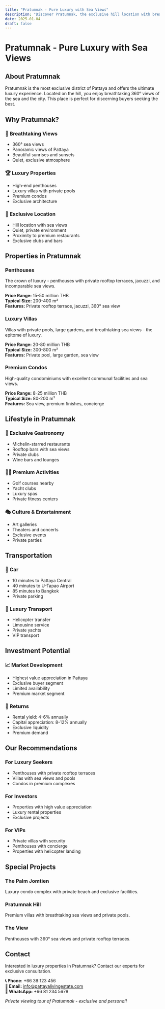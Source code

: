 ```yaml
---
title: "Pratumnak - Pure Luxury with Sea Views"
description: "Discover Pratumnak, the exclusive hill location with breathtaking sea views and luxurious properties"
date: 2025-01-04
draft: false
---
```


# Pratumnak - Pure Luxury with Sea Views

## About Pratumnak

Pratumnak is the most exclusive district of Pattaya and offers the ultimate luxury experience. Located on the hill, you enjoy breathtaking 360° views of the sea and the city. This place is perfect for discerning buyers seeking the best.

## Why Pratumnak?

### 🌅 **Breathtaking Views**
- 360° sea views
- Panoramic views of Pattaya
- Beautiful sunrises and sunsets
- Quiet, exclusive atmosphere

### 🏆 **Luxury Properties**
- High-end penthouses
- Luxury villas with private pools
- Premium condos
- Exclusive architecture

### 🎯 **Exclusive Location**
- Hill location with sea views
- Quiet, private environment
- Proximity to premium restaurants
- Exclusive clubs and bars

## Properties in Pratumnak

### Penthouses
The crown of luxury - penthouses with private rooftop terraces, jacuzzi, and incomparable sea views.

**Price Range:** 15-50 million THB  
**Typical Size:** 200-400 m²  
**Features:** Private rooftop terrace, jacuzzi, 360° sea view

### Luxury Villas
Villas with private pools, large gardens, and breathtaking sea views - the epitome of luxury.

**Price Range:** 20-80 million THB  
**Typical Size:** 300-800 m²  
**Features:** Private pool, large garden, sea view

### Premium Condos
High-quality condominiums with excellent communal facilities and sea views.

**Price Range:** 8-25 million THB  
**Typical Size:** 80-200 m²  
**Features:** Sea view, premium finishes, concierge

## Lifestyle in Pratumnak

### 🍾 **Exclusive Gastronomy**
- Michelin-starred restaurants
- Rooftop bars with sea views
- Private clubs
- Wine bars and lounges

### 🏌️‍♂️ **Premium Activities**
- Golf courses nearby
- Yacht clubs
- Luxury spas
- Private fitness centers

### 🎭 **Culture & Entertainment**
- Art galleries
- Theaters and concerts
- Exclusive events
- Private parties

## Transportation

### 🚗 **Car**
- 10 minutes to Pattaya Central
- 40 minutes to U-Tapao Airport
- 85 minutes to Bangkok
- Private parking

### 🚁 **Luxury Transport**
- Helicopter transfer
- Limousine service
- Private yachts
- VIP transport

## Investment Potential

### 📈 **Market Development**
- Highest value appreciation in Pattaya
- Exclusive buyer segment
- Limited availability
- Premium market segment

### 💎 **Returns**
- Rental yield: 4-6% annually
- Capital appreciation: 8-12% annually
- Exclusive liquidity
- Premium demand

## Our Recommendations

### For Luxury Seekers
- Penthouses with private rooftop terraces
- Villas with sea views and pools
- Condos in premium complexes

### For Investors
- Properties with high value appreciation
- Luxury rental properties
- Exclusive projects

### For VIPs
- Private villas with security
- Penthouses with concierge
- Properties with helicopter landing

## Special Projects

### The Palm Jomtien
Luxury condo complex with private beach and exclusive facilities.

### Pratumnak Hill
Premium villas with breathtaking sea views and private pools.

### The View
Penthouses with 360° sea views and private rooftop terraces.

## Contact

Interested in luxury properties in Pratumnak? Contact our experts for exclusive consultation.

**📞 Phone:** +66 38 123 456  
**📧 Email:** [info@pattayalivingestate.com](mailto:info@pattayalivingestate.com)  
**💬 WhatsApp:** +66 81 234 5678

*Private viewing tour of Pratumnak - exclusive and personal!*

